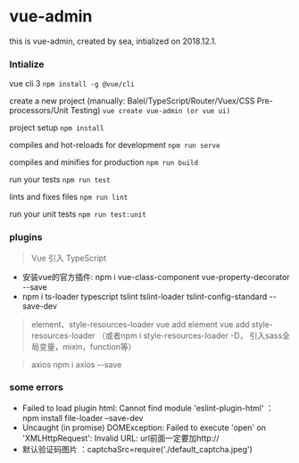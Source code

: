 # vue-admin
this is vue-admin, created by sea, intialized on 2018.12.1.

### Intialize 

vue cli 3 ` npm install -g @vue/cli  `

create a new project (manually: Balel/TypeScript/Router/Vuex/CSS Pre-processors/Unit Testing) ` vue create vue-admin (or vue ui) `

project setup ` npm install `

compiles and hot-reloads for development ` npm run serve `

compiles and minifies for production ` npm run build `

run your tests ` npm run test `

lints and fixes files ` npm run lint `

run your unit tests ` npm run test:unit `


### plugins

>  Vue 引入 TypeScript
* 安装vue的官方插件: npm i vue-class-component vue-property-decorator --save
* npm i ts-loader typescript   tslint tslint-loader tslint-config-standard --save-dev

>  element、style-resources-loader
vue add element
vue add style-resources-loader （或者npm i style-resources-loader -D， 引入sass全局变量，mixin，function等）

> axios
npm i axios --save


### some errors
* Failed to load plugin html: Cannot find module 'eslint-plugin-html' ：  npm install file-loader –save-dev
* Uncaught (in promise) DOMException: Failed to execute 'open' on 'XMLHttpRequest': Invalid URL:  url前面一定要加http://
* 默认验证码图片 ：captchaSrc=require('./default_captcha.jpeg')